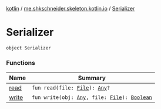[kotlin](../../index.md) / [me.shkschneider.skeleton.kotlin.io](../index.md) / [Serializer](./index.md)

# Serializer

`object Serializer`

### Functions

| Name | Summary |
|---|---|
| [read](read.md) | `fun read(file: `[`File`](https://docs.oracle.com/javase/6/docs/api/java/io/File.html)`): `[`Any`](https://kotlinlang.org/api/latest/jvm/stdlib/kotlin/-any/index.html)`?` |
| [write](write.md) | `fun write(obj: `[`Any`](https://kotlinlang.org/api/latest/jvm/stdlib/kotlin/-any/index.html)`, file: `[`File`](https://docs.oracle.com/javase/6/docs/api/java/io/File.html)`): `[`Boolean`](https://kotlinlang.org/api/latest/jvm/stdlib/kotlin/-boolean/index.html) |

